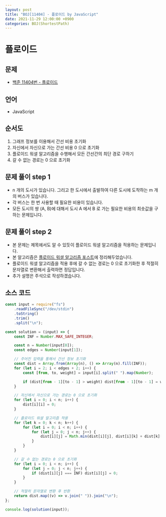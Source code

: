 ```yaml
---
layout: post
title: "BOJ[11404] - 플로이드 by JavaScript"
date: 2021-11-29 12:00:00 +0900
categories: BOJ(ShortestPath)
---
```


# 플로이드

## 문제

- [백준 11404번 - 플로이드](https://www.acmicpc.net/problem/11404)

## 언어

- JavaScript

## 순서도

1. 그래프 정보를 이용해서 간선 비용 초기화
2. 자신에서 자신으로 가는 간선 비용 0 으로 초기화
3. 플로이드 워셜 알고리즘을 수행해서 모든 간선간의 최단 경로 구하기
4. 갈 수 없는 경로는 0 으로 초기화

## 문제 풀이 step 1

- n 개의 도시가 있습니다. 그리고 한 도시에서 출발하여 다른 도시에 도착하는 m 개의 버스가 있습니다.
- 각 버스는 한 번 사용할 때 필요한 비용이 있습니다.
- 모든 도시의 쌍 (A, B)에 대해서 도시 A 에서 B 로 가는 필요한 비용의 최솟값을 구하는 문제입니다.

## 문제 풀이 step 2

- 본 문제는 제목에서도 알 수 있듯이 플로이드 워셜 알고리즘을 적용하는 문제입니다.
- 본 알고리즘은 [플로이드 워셜 알고리즘 포스트](<https://qkrrlgh519.github.io/algorithm(graph)/2021/11/24/Algorithm-Graph-Floyd.html>)에 정리해두었습니다.
- 플로이드 워셜 알고리즘을 적용 후에 갈 수 없는 경로는 0 으로 초기화한 후 적절히 문자열로 변환해서 출력하면 정답입니다.
- 추가 설명은 주석으로 작성하겠습니다.

## 소스 코드

```javascript
const input = require("fs")
	.readFileSync("/dev/stdin")
	.toString()
	.trim()
	.split("\n");

const solution = (input) => {
	const INF = Number.MAX_SAFE_INTEGER;

	const n = Number(input[0]);
	const edges = Number(input[1]);

	// 주어진 입력을 통해서 간선 정보 초기화
	const dist = Array.from(Array(n), () => Array(n).fill(INF));
	for (let i = 2; i < edges + 2; i++) {
		const [from, to, weight] = input[i].split(" ").map(Number);

		if (dist[from - 1][to - 1] > weight) dist[from - 1][to - 1] = weight;
	}

	// 자신에서 자신으로 가는 경로는 0 으로 초기화
	for (let i = 0; i < n; i++) {
		dist[i][i] = 0;
	}

	// 플로이드 워셜 알고리즘 적용
	for (let k = 0; k < n; k++) {
		for (let i = 0; i < n; i++) {
			for (let j = 0; j < n; j++) {
				dist[i][j] = Math.min(dist[i][j], dist[i][k] + dist[k][j]);
			}
		}
	}

	// 갈 수 없는 경로는 0 으로 초기화
	for (let i = 0; i < n; i++) {
		for (let j = 0; j < n; j++) {
			if (dist[i][j] === INF) dist[i][j] = 0;
		}
	}

	// 적절히 문자열로 변환 후 반환
	return dist.map((v) => v.join(" ")).join("\n");
};

console.log(solution(input));
```
